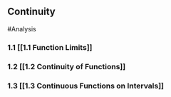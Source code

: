 ## Continuity
#Analysis 
### 1.1 [[1.1 Function Limits]]
### 1.2 [[1.2 Continuity of Functions]]
### 1.3 [[1.3 Continuous Functions on Intervals]]